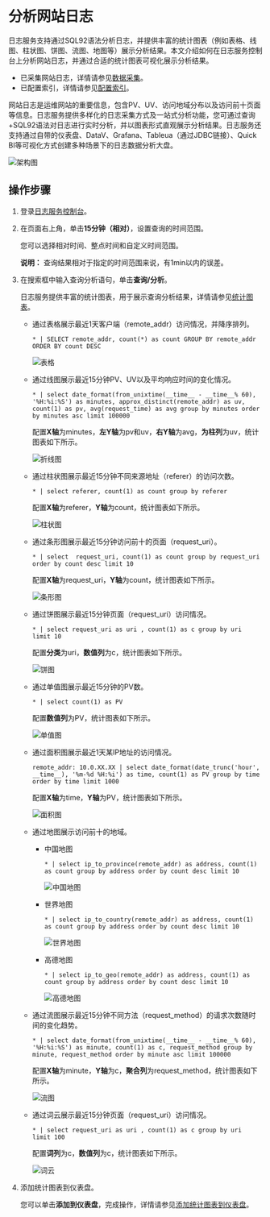 # 分析网站日志

日志服务支持通过SQL92语法分析日志，并提供丰富的统计图表（例如表格、线图、柱状图、饼图、流图、地图等）展示分析结果。本文介绍如何在日志服务控制台上分析网站日志，并通过合适的统计图表可视化展示分析结果。

-   已采集网站日志，详情请参见[数据采集](/intl.zh-CN/数据采集/数据采集概述.md)。
-   已配置索引，详情请参见[配置索引](/intl.zh-CN/查询与分析/配置索引.md)。

网站日志是运维网站的重要信息，包含PV、UV、访问地域分布以及访问前十页面等信息。日志服务提供多样化的日志采集方式及一站式分析功能，您可通过查询+SQL92语法对日志进行实时分析，并以图表形式直观展示分析结果。日志服务还支持通过自带的仪表盘、DataV、Grafana、Tableua（通过JDBC链接）、Quick BI等可视化方式创建多种场景下的日志数据分析大盘。

![架构图](https://static-aliyun-doc.oss-accelerate.aliyuncs.com/assets/img/zh-CN/9062610061/p32503.png)

## 操作步骤

1.  登录[日志服务控制台](https://sls.console.aliyun.com)。

2.  在页面右上角，单击**15分钟（相对）**，设置查询的时间范围。

    您可以选择相对时间、整点时间和自定义时间范围。

    **说明：** 查询结果相对于指定的时间范围来说，有1min以内的误差。

3.  在搜索框中输入查询分析语句，单击**查询/分析**。

    日志服务提供丰富的统计图表，用于展示查询分析结果，详情请参见[统计图表](/intl.zh-CN/可视化/统计图表/统计图表概述.md)。

    -   通过表格展示最近1天客户端（remote\_addr）访问情况，并降序排列。

        ```
        * | SELECT remote_addr, count(*) as count GROUP BY remote_addr ORDER BY count DESC
        ```

        ![表格](https://static-aliyun-doc.oss-accelerate.aliyuncs.com/assets/img/zh-CN/9062610061/p32504.png)

    -   通过线图展示最近15分钟PV、UV以及平均响应时间的变化情况。

        ```
        * | select date_format(from_unixtime(__time__ - __time__% 60), '%H:%i:%S') as minutes, approx_distinct(remote_addr) as uv, count(1) as pv, avg(request_time) as avg group by minutes order by minutes asc limit 100000
        ```

        配置**X轴**为minutes，**左Y轴**为pv和uv，**右Y轴**为avg，**为柱列**为uv，统计图表如下所示。

        ![折线图](https://static-aliyun-doc.oss-accelerate.aliyuncs.com/assets/img/zh-CN/9062610061/p32505.png)

    -   通过柱状图展示最近15分钟不同来源地址（referer）的访问次数。

        ```
        * | select referer, count(1) as count group by referer
        ```

        配置**X轴**为referer，**Y轴**为count，统计图表如下所示。

        ![柱状图](https://static-aliyun-doc.oss-accelerate.aliyuncs.com/assets/img/zh-CN/9062610061/p32507.png)

    -   通过条形图展示最近15分钟访问前十的页面（request\_uri）。

        ```
        * | select  request_uri, count(1) as count group by request_uri order by count desc limit 10    
        ```

        配置**X轴**为request\_uri，**Y轴**为count，统计图表如下所示。

        ![条形图](https://static-aliyun-doc.oss-accelerate.aliyuncs.com/assets/img/zh-CN/9062610061/p32508.png)

    -   通过饼图展示最近15分钟页面（request\_uri）访问情况。

        ```
        * | select request_uri as uri , count(1) as c group by uri limit 10
        ```

        配置**分类**为uri，**数值列**为c，统计图表如下所示。

        ![饼图](https://static-aliyun-doc.oss-accelerate.aliyuncs.com/assets/img/zh-CN/9062610061/p32509.png)

    -   通过单值图展示最近15分钟的PV数。

        ```
        * | select count(1) as PV
        ```

        配置**数值列**为PV，统计图表如下所示。

        ![单值图](https://static-aliyun-doc.oss-accelerate.aliyuncs.com/assets/img/zh-CN/9062610061/p32512.png)

    -   通过面积图展示最近1天某IP地址的访问情况。

        ```
        remote_addr: 10.0.XX.XX | select date_format(date_trunc('hour', __time__), '%m-%d %H:%i') as time, count(1) as PV group by time order by time limit 1000
        ```

        配置**X轴**为time，**Y轴**为PV，统计图表如下所示。

        ![面积图](https://static-aliyun-doc.oss-accelerate.aliyuncs.com/assets/img/zh-CN/9062610061/p32513.png)

    -   通过地图展示访问前十的地域。
        -   中国地图

            ```
            * | select ip_to_province(remote_addr) as address, count(1) as count group by address order by count desc limit 10
            ```

            ![中国地图](https://static-aliyun-doc.oss-accelerate.aliyuncs.com/assets/img/zh-CN/9062610061/p32514.png)

        -   世界地图

            ```
            * | select ip_to_country(remote_addr) as address, count(1) as count group by address order by count desc limit 10
            ```

            ![世界地图](https://static-aliyun-doc.oss-accelerate.aliyuncs.com/assets/img/zh-CN/9062610061/p32515.png)

        -   高德地图

            ```
            * | select ip_to_geo(remote_addr) as address, count(1) as count group by address order by count desc limit 10
            ```

            ![高德地图](https://static-aliyun-doc.oss-accelerate.aliyuncs.com/assets/img/zh-CN/0162610061/p32516.png)

    -   通过流图展示最近15分钟不同方法（request\_method）的请求次数随时间的变化趋势。

        ```
        * | select date_format(from_unixtime(__time__ - __time__% 60), '%H:%i:%S') as minute, count(1) as c, request_method group by minute, request_method order by minute asc limit 100000
        ```

        配置**X轴**为minute，**Y轴**为c，**聚合列**为request\_method，统计图表如下所示。

        ![流图](https://static-aliyun-doc.oss-accelerate.aliyuncs.com/assets/img/zh-CN/0162610061/p32518.png)

    -   通过词云展示最近15分钟页面（request\_uri）访问情况。

        ```
        * | select request_uri as uri , count(1) as c group by uri limit 100
        ```

        配置**词列**为c，**数值列**为c，统计图表如下所示。

        ![词云](https://static-aliyun-doc.oss-accelerate.aliyuncs.com/assets/img/zh-CN/0162610061/p32520.png)

4.  添加统计图表到仪表盘。

    您可以单击**添加到仪表盘**，完成操作，详情请参见[添加统计图表到仪表盘](/intl.zh-CN/可视化/添加统计图表到仪表盘.md)。


